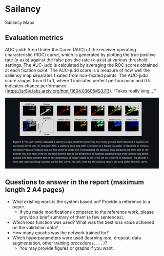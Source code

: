 # Sailancy
Sailancy Maps

## Evaluation metrics

AUC-judd: Area Under the Curve (AUC) of the receiver operating characteristic (ROC) curve, which is generated by plotting the true positive rate (y-axis) against the false positive rate (x-axis) at various threshold settings. The AUC-judd is calculated by averaging the ROC scores obtained at each fixation point. The AUC-judd score is a measure of how well the saliency map separates fixated from non-fixated points. The AUC-judd score ranges from 0 to 1, where 1 indicates perfect performance and 0.5 indicates chance performance (https://ar5iv.labs.arxiv.org/html/1604.03605#S3.F3). "Takes really long...."

![auc-judd](images/auc-judd.png)

## Questions to answer in the report (maximum length 2 A4 pages)
- What existing work is the system based on? Provide a reference to a paper.
  - If you made modifications compared to the reference work, please provide a brief summary of them (a few sentences).
- Which loss function was used? What was the best loss value achieved on the validation data?
- How many epochs was the network trained for?
- Which hyperparameters were used (learning rate, dropout, data augmentation, other training procedures, . . . )? 
  - You may provide figures or graphs if you want.